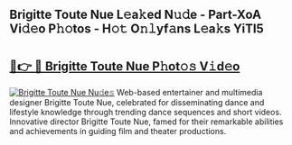 ## Brigitte Toute Nue L𝚎a𝚔ed N𝚞𝚍e - Part-XoA Vi𝚍𝚎o P𝚑𝚘tos - H𝚘𝚝 O𝚗𝚕yf𝚊ns L𝚎a𝚔s YiTI5

# <h2><a href="http://kfewen.oniu.top/?m=Brigitte+Toute+Nue">🔗👉 🔴 Brigitte Toute Nue P𝚑ot𝚘𝚜 V𝚒d𝚎o</a></h2>

[![Brigitte Toute Nue Nu𝚍e𝚜](https://i.imgur.com/0qMVB7G.gif)](http://kfewen.oniu.top/?m=Brigitte+Toute+Nue)
Web-based entertainer and multimedia designer Brigitte Toute Nue, celebrated for disseminating dance and lifestyle knowledge through trending dance sequences and short videos. Innovative director Brigitte Toute Nue, famed for their remarkable abilities and achievements in guiding film and theater productions.  
